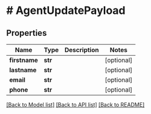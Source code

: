 # # AgentUpdatePayload


## Properties 


Name | Type | Description | Notes
------------ | ------------- | ------------- | -------------
**firstname**| **str** |   | [optional]
**lastname**| **str** |   | [optional]
**email**| **str** |   | [optional]
**phone**| **str** |   | [optional]


[[Back to Model list]](../../README.md#models) [[Back to API list]](../../README.md#endpoints) [[Back to README]](../../README.md)


